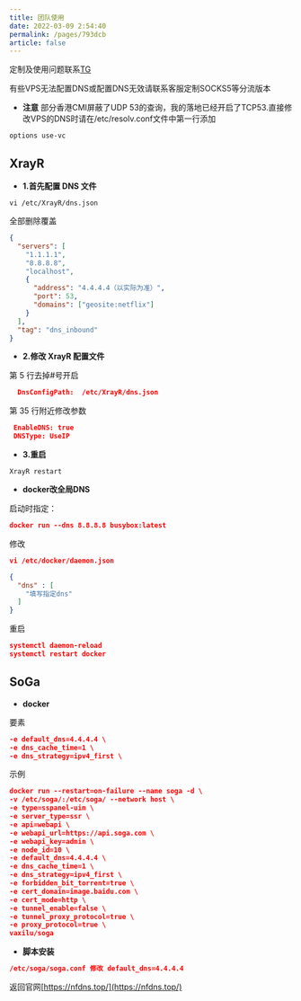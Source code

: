 ```yaml
---
title: 团队使用
date: 2022-03-09 2:54:40
permalink: /pages/793dcb
article: false
---
```


定制及使用问题联系[TG](https://t.me/leo_togo)

<Badge text="以下示例解锁DNS为4.4.4.4，实际使用以系统显示为准" type="error" vertical="middle"/>

有些VPS无法配置DNS或配置DNS无效请联系客服定制SOCKS5等分流版本

- **注意**
部分香港CMI屏蔽了UDP 53的查询，我的落地已经开启了TCP53.直接修改VPS的DNS时请在/etc/resolv.conf文件中第一行添加
``` shell  
options use-vc
```

## XrayR

- **1.首先配置 DNS 文件**

```shell
vi /etc/XrayR/dns.json
```

全部删除覆盖

```json
{
  "servers": [
    "1.1.1.1",
    "8.8.8.8",
    "localhost",
    {
      "address": "4.4.4.4（以实际为准）",
      "port": 53,
      "domains": ["geosite:netflix"]
    }
  ],
  "tag": "dns_inbound"
}
```

- **2.修改 XrayR 配置文件**

第 5 行去掉#号开启

```json
  DnsConfigPath:  /etc/XrayR/dns.json
```

第 35 行附近修改参数

```json
 EnableDNS: true
 DNSType: UseIP
```

- **3.重启**

```shell
XrayR restart
```
- **docker改全局DNS**

启动时指定：

```json
docker run --dns 8.8.8.8 busybox:latest
```

修改

```json
vi /etc/docker/daemon.json 

{
  "dns" : [
    "填写指定dns"
  ]
}
```

重启

```json
systemctl daemon-reload
systemctl restart docker
```

## SoGa

- **docker**

要素
```json
-e default_dns=4.4.4.4 \
-e dns_cache_time=1 \
-e dns_strategy=ipv4_first \
```
示例

```json
docker run --restart=on-failure --name soga -d \
-v /etc/soga/:/etc/soga/ --network host \
-e type=sspanel-uim \
-e server_type=ssr \
-e api=webapi \
-e webapi_url=https://api.soga.com \
-e webapi_key=admin \
-e node_id=10 \
-e default_dns=4.4.4.4 \
-e dns_cache_time=1 \
-e dns_strategy=ipv4_first \
-e forbidden_bit_torrent=true \
-e cert_domain=image.baidu.com \
-e cert_mode=http \
-e tunnel_enable=false \
-e tunnel_proxy_protocol=true \
-e proxy_protocol=true \
vaxilu/soga
```

- **脚本安装**

```json
/etc/soga/soga.conf 修改 default_dns=4.4.4.4
```


返回官网[https://nfdns.top/](https://nfdns.top/)
